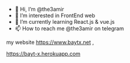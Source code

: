 - 👋 Hi, I’m @the3amir
- 👀 I’m interested in FrontEnd web 
- 🌱 I’m currently learning React.js & vue.js
- 📫 How to reach me @the3amir on telegram

my website
https://www.baytx.net ,

https://bayt-x.herokuapp.com
<!---
the3amir/the3amir is a ✨ special ✨ repository because its `README.md` (this file) appears on your GitHub profile.
You can click the Preview link to take a look at your changes.
--->

